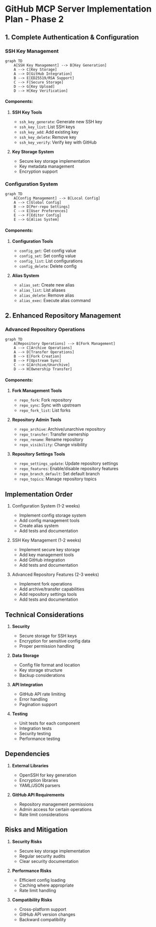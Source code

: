# GitHub MCP Server Implementation Plan - Phase 2

## 1. Complete Authentication & Configuration

### SSH Key Management
```mermaid
graph TD
    A[SSH Key Management] --> B[Key Generation]
    A --> C[Key Storage]
    A --> D[GitHub Integration]
    B --> E[ED25519/RSA Support]
    C --> F[Secure Storage]
    D --> G[Key Upload]
    D --> H[Key Verification]
```

#### Components:
1. **SSH Key Tools**
   - `ssh_key_generate`: Generate new SSH key
   - `ssh_key_list`: List SSH keys
   - `ssh_key_add`: Add existing key
   - `ssh_key_delete`: Remove key
   - `ssh_key_verify`: Verify key with GitHub

2. **Key Storage System**
   - Secure key storage implementation
   - Key metadata management
   - Encryption support

### Configuration System
```mermaid
graph TD
    A[Config Management] --> B[Local Config]
    A --> C[Global Config]
    B --> D[Per-repo Settings]
    C --> E[User Preferences]
    E --> F[Editor Config]
    E --> G[Alias System]
```

#### Components:
1. **Configuration Tools**
   - `config_get`: Get config value
   - `config_set`: Set config value
   - `config_list`: List configurations
   - `config_delete`: Delete config

2. **Alias System**
   - `alias_set`: Create new alias
   - `alias_list`: List aliases
   - `alias_delete`: Remove alias
   - `alias_exec`: Execute alias command

## 2. Enhanced Repository Management

### Advanced Repository Operations
```mermaid
graph TD
    A[Repository Operations] --> B[Fork Management]
    A --> C[Archive Operations]
    A --> D[Transfer Operations]
    B --> E[Fork Creation]
    B --> F[Upstream Sync]
    C --> G[Archive/Unarchive]
    D --> H[Ownership Transfer]
```

#### Components:
1. **Fork Management Tools**
   - `repo_fork`: Fork repository
   - `repo_sync`: Sync with upstream
   - `repo_fork_list`: List forks

2. **Repository Admin Tools**
   - `repo_archive`: Archive/unarchive repository
   - `repo_transfer`: Transfer ownership
   - `repo_rename`: Rename repository
   - `repo_visibility`: Change visibility

3. **Repository Settings Tools**
   - `repo_settings_update`: Update repository settings
   - `repo_features`: Enable/disable repository features
   - `repo_branch_default`: Set default branch
   - `repo_topics`: Manage repository topics

## Implementation Order

1. Configuration System (1-2 weeks)
   - Implement config storage system
   - Add config management tools
   - Create alias system
   - Add tests and documentation

2. SSH Key Management (1-2 weeks)
   - Implement secure key storage
   - Add key management tools
   - Add GitHub integration
   - Add tests and documentation

3. Advanced Repository Features (2-3 weeks)
   - Implement fork operations
   - Add archive/transfer capabilities
   - Add repository settings tools
   - Add tests and documentation

## Technical Considerations

1. **Security**
   - Secure storage for SSH keys
   - Encryption for sensitive config data
   - Proper permission handling

2. **Data Storage**
   - Config file format and location
   - Key storage structure
   - Backup considerations

3. **API Integration**
   - GitHub API rate limiting
   - Error handling
   - Pagination support

4. **Testing**
   - Unit tests for each component
   - Integration tests
   - Security testing
   - Performance testing

## Dependencies

1. **External Libraries**
   - OpenSSH for key generation
   - Encryption libraries
   - YAML/JSON parsers

2. **GitHub API Requirements**
   - Repository management permissions
   - Admin access for certain operations
   - Rate limit considerations

## Risks and Mitigation

1. **Security Risks**
   - Secure key storage implementation
   - Regular security audits
   - Clear security documentation

2. **Performance Risks**
   - Efficient config loading
   - Caching where appropriate
   - Rate limit handling

3. **Compatibility Risks**
   - Cross-platform support
   - GitHub API version changes
   - Backward compatibility